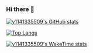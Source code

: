 ### Hi there 👋

[![y1141335509's GitHub stats](https://github-readme-stats.vercel.app/api?username=y1141335509&show_icons=true&theme=one_dark_pro)](https://github.com/y1141335509/github-readme-stats)

[![Top Langs](https://github-readme-stats.vercel.app/api/top-langs/?username=y1141335509)](https://github.com/y1141335509/github-readme-stats)

[![y1141335509's WakaTime stats](https://github-readme-stats.vercel.app/api/wakatime?username=y1141335509)](https://github.com/y1141335509/github-readme-stats)

<!--
**y1141335509/y1141335509** is a ✨ _special_ ✨ repository because its `README.md` (this file) appears on your GitHub profile.

Here are some ideas to get you started:

- 🔭 I’m currently working on ...
- 🌱 I’m currently learning ...
- 👯 I’m looking to collaborate on ...
- 🤔 I’m looking for help with ...
- 💬 Ask me about ...
- 📫 How to reach me: ...
- 😄 Pronouns: ...
- ⚡ Fun fact: ...
-->
